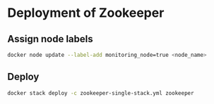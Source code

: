 # Deployment of Zookeeper
## Assign node labels
```sh
docker node update --label-add monitoring_node=true <node_name>   
```
## Deploy
```sh
docker stack deploy -c zookeeper-single-stack.yml zookeeper
```